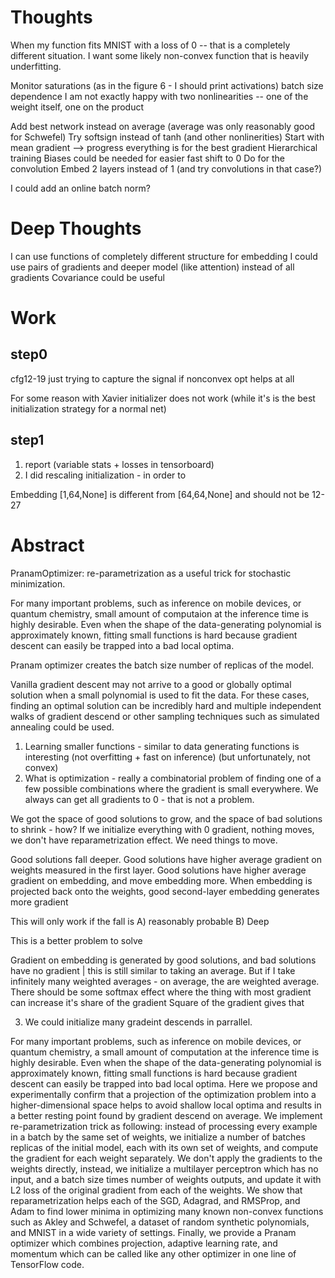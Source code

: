 

# Thoughts
When my function fits MNIST with a loss of 0 -- that is a completely different situation. I want some likely non-convex function that is heavily underfitting.

Monitor saturations (as in the figure 6 - I should print activations)
batch size dependence
I am not exactly happy with two nonlinearities -- one of the weight itself, one on the product

Add best network instead on average (average was only reasonably good for Schwefel)
Try softsign instead of tanh (and other nonlinerities)
Start with mean gradient --> progress everything is for the best gradient
Hierarchical training
Biases could be needed for easier fast shift to 0
Do for the convolution
Embed 2 layers instead of 1 (and try convolutions in that case?)

I could add an online batch norm?


# Deep Thoughts
I can use functions of completely different structure for embedding
I could use pairs of gradients and deeper model (like attention) instead of all gradients
Covariance could be useful



# Work

## step0
cfg12-19 just trying to capture the signal if nonconvex opt helps at all

For some reason with Xavier initializer does not work
(while it's is the best initialization strategy for a normal net)

## step1
1. report (variable stats + losses in tensorboard)
2. I did rescaling initialization - in order to 

Embedding [1,64,None] is different from [64,64,None] and should not be 12-27




# Abstract
PranamOptimizer: re-parametrization as a useful trick for stochastic minimization.

For many important problems, such as inference on mobile devices, or quantum chemistry, small amount of computaion at the inference time is highly desirable. Even when the shape of the data-generating polynomial is approximately known, fitting small functions is hard because gradient descent can easily be trapped into a bad local optima. 


Pranam optimizer creates the batch size number of replicas of the model. 




Vanilla gradient descent may not arrive to a good or globally optimal solution when a small polynomial is used to fit the data. For these cases, finding an optimal solution can be incredibly hard and multiple independent walks of gradient descend or other sampling techniques such as simulated annealing could be used.  


1. Learning smaller functions - similar to data generating functions is interesting (not overfitting + fast on inference) (but unfortunately, not convex)
2. What is optimization - really a combinatorial problem of finding one of a few possible combinations where the gradient is small everywhere. 
We always can get all gradients to 0 - that is not a problem. 



We got the space of good solutions to grow, and the space of bad solutions to shrink - how? If we initialize everything with 0 gradient, nothing moves, we don't have reparametrization effect. We need things to move.

Good solutions fall deeper. 
Good solutions have higher average gradient on weights measured in the first layer.
Good solutions have higher average gradient on embedding, and move embedding more.
When embedding is projected back onto the weights, good second-layer embedding generates more gradient

This will only work if the fall is A) reasonably probable B) Deep

This is a better problem to solve


Gradient on embedding is generated by good solutions, and bad solutions have no gradient | this is still similar to taking an average. 
But if I take infinitely many weighted averages - on average, the are weighted average.
There should be some softmax effect where the thing with most gradient can increase it's share of the gradient
Square of the gradient gives that




3. We could initialize many gradeint descends in parrallel. 








For many important problems, such as inference on mobile devices, or quantum chemistry, a small amount of computation at the inference time is highly desirable. Even when the shape of the data-generating polynomial is approximately known, fitting small functions is hard because gradient descent can easily be trapped into bad local optima. Here we propose and experimentally confirm that a projection of the optimization problem into a higher-dimensional space helps to avoid shallow local optima and results in a better resting point found by gradient descend on average. We implement re-parametrization trick as following: instead of processing every example in a batch by the same set of weights, we initialize a number of batches replicas of the initial model, each with its own set of weights, and compute the gradient for each weight separately. We don't apply the gradients to the weights directly, instead, we initialize a multilayer perceptron which has no input, and a batch size times number of weights outputs, and update it with L2 loss of the original gradient from each of the weights. We show that reparametrization helps each of the SGD, Adagrad, and RMSProp, and Adam to find lower minima in optimizing many known non-convex functions such as Akley and Schwefel, a dataset of random synthetic polynomials, and MNIST in a wide variety of settings. Finally, we provide a Pranam optimizer which combines projection, adaptive learning rate, and momentum which can be called like any other optimizer in one line of TensorFlow code.


